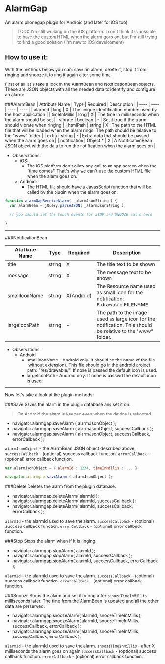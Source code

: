 AlarmGap
==============
An alarm phonegap plugin for Android (and later for iOS too)

> TODO I'm still working on the iOS platform. I don't think it is possible to have the custom HTML when the alarm goes on, but I'm still trying to find a good solution (I'm new to iOS development)

How to use it:
------------

With the methods below you can: save an alarm, delete it, stop it from ringing and snooze it to ring it again after some time.

First of all let's take a look in the AlarmBean and NotificationBean objects. These are JSON objects with all the needed data to identify and configure an alarm:

###AlarmBean
| Attribute Name | Type | Required | Description |
| ----           | ---- | ----     | ----        |
| alarmId | long | X | The unique identification number used by the host application |
| timeInMillis | long | X | The time in milliseconds when the alarm should be set |
| vibrate | boolean | - |  Set it true if the alarm should vibrate when ringing |
| htmlPath | string | X |  The path to the HTML file that will be loaded when the alarm rings. The path should be relative to the "www" folder |
| extra | string | - | Extra data that should be passed when the alarm goes on |
| notification | Object * | X | A NotificationBean JSON object with the data to run the notification when the alarm goes on |

* Observations:
  * iOS:
    * The iOS platform don't allow any call to an app screen when the "time comes". That's why we can't use the custom HTML file when the alarm goes on.
  * Android:
    * The HTML file should have a JavasScript function that will be called by the plugin when the alarm goes on:

```javascript
function alarmGapReceiveAlarm( _alarmJsonString ) {
  var alarmBean = jQuery.parseJSON( _alarmJsonString );
  
  // you should set the touch events for STOP and SNOOZE calls here
  
}
```

****

###NotificationBean

| Attribute Name | Type | Required | Description |
| ----           | ---- | ----     | ----        |
| title | string | X | The title text to be shown |
| message | string | X | The message text to be shown |
| smallIconName | string | X(Android) | The Resource name used as small icon for the notification: R.drawable.FILENAME |
| largeIconPath | string | - | The path to the image used as large icon for the notification. This should be relative to the "www" folder. |

* Observations:
  * Android
    * smallIconName - Android only. It should be the name of the file (without extension). This file should go in the android project path: "res/drawable/". If none is passed the default icon is used.
    * largeIconPath - Android only. If none is passwd the default icon is used.

****

Now let's take a look at the plugin methods:

###Save
Saves the alarm in the plugin database and set it on.
> On Android the alarm is keeped even when the device is rebooted

- navigator.alarmgap.saveAlarm ( alarmJsonObject );
- navigator.alarmgap.saveAlarm ( alarmJsonObject, successCallback );
- navigator.alarmgap.saveAlarm ( alarmJsonObject, successCallback, errorCallback );  

`alarmJsonObject` - the AlarmBean JSON object described above.
`successCallback` - (optional) success callback function.
`errorCallback` -  (optional) error callback function.

```javascript
var alarmJsonObject = { alarmId : 1234, timeInMillis : ... };

navigator.alarmgap.saveAlarm ( alarmJsonObject );
```

###Delete
Deletes the alarm from the plugin database.

- navigator.alarmgap.deleteAlarm( alarmId );
- navigator.alarmgap.deleteAlarm( alarmId, successCallback );
- navigator.alarmgap.deleteAlarm( alarmId, successCallback, errorCallback );

`alarmId` - the alarmId used to save the alarm.
`successCallback` - (optional) success callback function.
`errorCallback` -  (optional) error callback function.

###Stop
Stops the alarm when if it is ringing.

- navigator.alarmgap.stopAlarm( alarmId );
- navigator.alarmgap.stopAlarm( alarmId, successCallback );
- navigator.alarmgap.stopAlarm( alarmId, successCallback, errorCallback );

`alarmId` - the alarmId used to save the alarm.
`successCallback` - (optional) success callback function.
`errorCallback` - (optional) error callback function.

###Snooze
Stops the alarm and set it to ring after `snoozeTimeInMillis` milliseconds later. The time from the AlarmBean is updated and all the other data are preserved.

- navigator.alarmgap.snoozeAlarm( alarmId, snoozeTimeInMillis );
- navigator.alarmgap.snoozeAlarm( alarmId, snoozeTimeInMillis, successCallback, errorCallback );
- navigator.alarmgap.snoozeAlarm( alarmId, snoozeTimeInMillis, successCallback, errorCallback );

`alarmId` - the alarmId used to save the alarm.
`snoozeTimeInMillis` - after X milliseconds the alarm goes on again
`successCallback` - (optional) success callback function.
`errorCallback` - (optional) error callback function.
